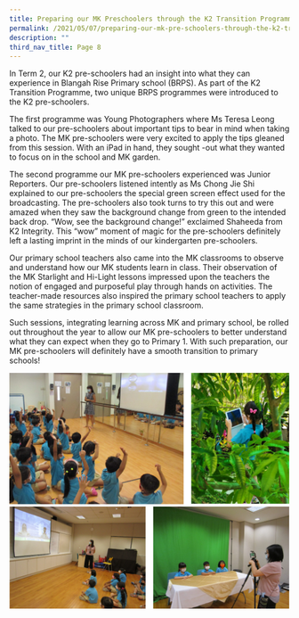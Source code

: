 ```yaml
---
title: Preparing our MK Preschoolers through the K2 Transition Programme
permalink: /2021/05/07/preparing-our-mk-pre-schoolers-through-the-k2-transition-programme/
description: ""
third_nav_title: Page 8
---
```

<p>In Term 2, our K2 pre-schoolers had an insight into what they can experience in Blangah Rise Primary school (BRPS). As part of the K2 Transition Programme, two unique BRPS programmes were introduced to the K2 pre-schoolers.</p>
<p>The first programme was Young Photographers where Ms Teresa Leong talked to our pre-schoolers about important tips to bear in mind when taking a photo. The MK pre-schoolers were very excited to apply the tips gleaned from this session. With an iPad in hand, they sought -out what they wanted to focus on in the school and MK garden.</p>
<p>The second programme our MK pre-schoolers experienced was Junior Reporters. Our pre-schoolers listened intently as Ms Chong Jie Shi explained to our pre-schoolers the special green screen effect used for the broadcasting. The pre-schoolers also took turns to try this out and were amazed when they saw the background change from green to the intended back drop. “Wow, see the background change!” exclaimed Shaheeda from K2 Integrity. This “wow” moment of magic for the pre-schoolers definitely left a lasting imprint in the minds of our kindergarten pre-schoolers.</p>
<p>Our primary school teachers also came into the MK classrooms to observe and understand how our MK students learn in class. Their observation of the MK Starlight and Hi-Light lessons impressed upon the teachers the notion of engaged and purposeful play through hands on activities. The teacher-made resources also inspired the primary school teachers to apply the same strategies in the primary school classroom.&nbsp;</p>
<p>Such sessions, integrating learning across MK and primary school, be rolled out throughout the year to allow our MK pre-schoolers to better understand what they can expect when they go to Primary 1. With such preparation, our MK pre-schoolers will definitely have a smooth transition to primary schools!</p>
<img src="/images/mk1.png"><br>
<img src="/images/mk2.png">